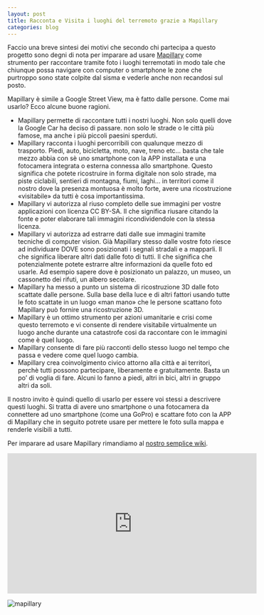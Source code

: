 ```yaml
---
layout: post
title: Racconta e Visita i luoghi del terremoto grazie a Mapillary
categories: blog
---
```


Faccio una breve sintesi dei motivi che secondo chi partecipa a questo progetto sono degni di nota per imparare ad usare [Mapillary](https://www.mapillary.com/app/) come strumento per raccontare tramite foto i luoghi terremotati in modo tale che chiunque possa navigare con computer o smartphone le zone che purtroppo sono state colpite dal sisma e vederle anche non recandosi sul posto.

Mapillary è simile a Google Street View, ma è fatto dalle persone. Come mai usarlo? Ecco alcune buone ragioni.

- Mapillary permette di raccontare tutti i nostri luoghi. Non solo quelli dove la Google Car ha deciso di passare. non solo le strade o le città più famose, ma anche i più piccoli paesini sperduti.
- Mapillary racconta i luoghi percorribili con qualunque mezzo di trasporto. Piedi, auto, bicicletta, moto, nave, treno etc… basta che tale mezzo abbia con sè uno smartphone con la APP installata e una fotocamera integrata o esterna connessa allo smartphone. Questo significa che potete ricostruire in forma digitale non solo strade, ma piste ciclabili, sentieri di montagna, fiumi, laghi… in territori come il nostro dove la presenza montuosa è molto forte, avere una ricostruzione «visitabile» da tutti è cosa importantissima.
- Mapillary vi autorizza al riuso completo delle sue immagini per vostre applicazioni con licenza CC BY-SA. Il che significa riusare citando la fonte e poter elaborare tali immagini ricondividendole con la stessa licenza.
- Mapillary vi autorizza ad estrarre dati dalle sue immagini tramite tecniche di computer vision. Già Mapillary stesso dalle vostre foto riesce ad individuare DOVE sono posizionati i segnali stradali e a mapparli. Il che significa liberare altri dati dalle foto di tutti. Il che significa che potenzialmente potete estrarre altre informazioni da quelle foto ed usarle. Ad esempio sapere dove è posizionato un palazzo, un museo, un cassonetto dei rifuti, un albero secolare.
- Mapillary ha messo a punto un sistema di ricostruzione 3D dalle foto scattate dalle persone. Sulla base della luce e di altri fattori usando tutte le foto scattate in un luogo «man mano» che le persone scattano foto Mapillary può fornire una ricostruzione 3D.
- Mapillary è un ottimo strumento per azioni umanitarie e crisi come questo terremoto e vi consente di rendere visitabile virtualmente un luogo anche durante una catastrofe cosi da raccontare con le immagini come è quel luogo.
- Mapillary consente di fare più racconti dello stesso luogo nel tempo che passa e vedere come quel luogo cambia.
- Mapillary crea coinvolgimento civico attorno alla città e ai territori, perchè tutti possono partecipare, liberamente e gratuitamente. Basta un po’ di voglia di fare. Alcuni lo fanno a piedi, altri in bici, altri in gruppo altri da soli.

Il nostro invito è quindi quello di usarlo per essere voi stessi a descrivere questi luoghi. Si tratta di avere uno smartphone o una fotocamera da connettere ad uno smartphone (come una GoPro) e scattare foto con la APP di Mapillary che in seguito potrete usare per mettere le foto sulla mappa e renderle visibili a tutti.

Per imparare ad usare Mapillary rimandiamo al [nostro semplice wiki](https://github.com/emergenzeHack/terremotocentro/wiki/012-Istruzioni-per-usare-Mapillary).

<iframe width="560" height="315" src="https://www.youtube.com/embed/7-l07pf3XMs" frameborder="0" allowfullscreen></iframe>

![mapillary](http://pratosmart.teo-soft.com/wp-content/uploads/2016/02/mapillary.jpg)

